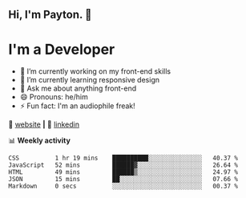 ## Hi, I'm Payton. 👋
# I'm a Developer

- 🔭 I’m currently working on my front-end skills
- 🌱 I’m currently learning responsive design
- 💬 Ask me about anything front-end
- 😄 Pronouns: he/him
- ⚡ Fun fact: I'm an audiophile freak!

🏡 [website][website] **|**
👔 [linkedin][linkedin]

📊 **Weekly activity**
<!--START_SECTION:waka-->
```text
CSS          1 hr 19 mins    ██████████░░░░░░░░░░░░░░░   40.37 % 
JavaScript   52 mins         ██████▓░░░░░░░░░░░░░░░░░░   26.64 % 
HTML         49 mins         ██████▒░░░░░░░░░░░░░░░░░░   24.97 % 
JSON         15 mins         ██░░░░░░░░░░░░░░░░░░░░░░░   07.66 % 
Markdown     0 secs          ░░░░░░░░░░░░░░░░░░░░░░░░░   00.37 % 
```
<!--END_SECTION:waka-->

[website]: https://payton-burr.github.io
[linkedin]: https://www.linkedin.com/in/payton-burr
